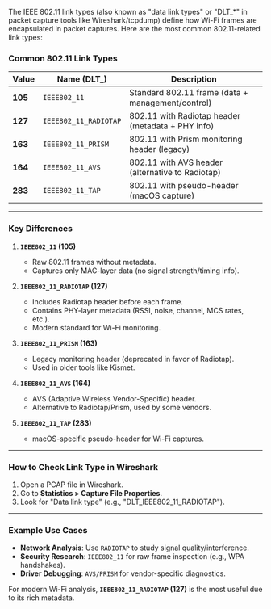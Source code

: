 The IEEE 802.11 link types (also known as "data link types" or "DLT_*" in packet capture tools like Wireshark/tcpdump) define how Wi-Fi frames are encapsulated in packet captures. Here are the most common 802.11-related link types:

### **Common 802.11 Link Types**
| Value | Name (DLT_) | Description |
|-------|------------|-------------|
| **105** | `IEEE802_11` | Standard 802.11 frame (data + management/control) |
| **127** | `IEEE802_11_RADIOTAP` | 802.11 with Radiotap header (metadata + PHY info) |
| **163** | `IEEE802_11_PRISM` | 802.11 with Prism monitoring header (legacy) |
| **164** | `IEEE802_11_AVS` | 802.11 with AVS header (alternative to Radiotap) |
| **283** | `IEEE802_11_TAP` | 802.11 with pseudo-header (macOS capture) |

---

### **Key Differences**
1. **`IEEE802_11` (105)**
   - Raw 802.11 frames without metadata.
   - Captures only MAC-layer data (no signal strength/timing info).

2. **`IEEE802_11_RADIOTAP` (127)**
   - Includes Radiotap header before each frame.
   - Contains PHY-layer metadata (RSSI, noise, channel, MCS rates, etc.).
   - Modern standard for Wi-Fi monitoring.

3. **`IEEE802_11_PRISM` (163)**
   - Legacy monitoring header (deprecated in favor of Radiotap).
   - Used in older tools like Kismet.

4. **`IEEE802_11_AVS` (164)**
   - AVS (Adaptive Wireless Vendor-Specific) header.
   - Alternative to Radiotap/Prism, used by some vendors.

5. **`IEEE802_11_TAP` (283)**
   - macOS-specific pseudo-header for Wi-Fi captures.

---

### **How to Check Link Type in Wireshark**
1. Open a PCAP file in Wireshark.
2. Go to **Statistics > Capture File Properties**.
3. Look for "Data link type" (e.g., "DLT_IEEE802_11_RADIOTAP").

---

### **Example Use Cases**
- **Network Analysis**: Use `RADIOTAP` to study signal quality/interference.
- **Security Research**: `IEEE802_11` for raw frame inspection (e.g., WPA handshakes).
- **Driver Debugging**: `AVS/PRISM` for vendor-specific diagnostics.

For modern Wi-Fi analysis, **`IEEE802_11_RADIOTAP` (127)** is the most useful due to its rich metadata.